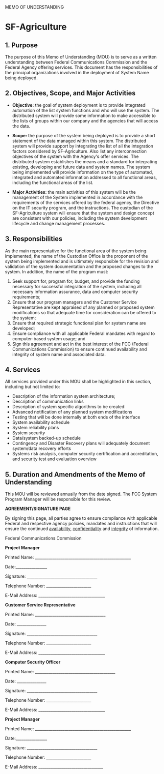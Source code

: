 MEMO OF UNDERSTANDING

# SF-Agriculture

## 1. Purpose

The purpose of this Memo of Understanding (MOU) is to serve as a written understanding between Federal Communications Commission and the Federal Agency offering services.  This document has the responsibilities of the principal organizations involved in the deployment of System Name being deployed.

## 2. Objectives, Scope, and Major Activities

- **Objective:** the goal of system deployment is to provide integrated automation of the list system functions and who will use the system. The distributed system will provide some information to make accessible to the lists of groups within our company and the agencies that will access the data.

- **Scope:** the purpose of the system being deployed is to provide a short statement of the data managed within this system. The distributed system will provide support by integrating the list of all the integration factors considered by SF-Agriculture. Also list any interconnection objectives of the system with the Agency's offer services. The distributed system establishes the means and a standard for integrating existing, developing and future data and system names. The system being implemented will provide information on the type of automated, integrated and automated information addressed to all functional areas, including the functional areas of the list.

-  **Major Activities:** the main activities of this system will be the management of the System implemented in accordance with the requirements of the services offered by the federal agency, the Directive on the IT security program, and the instructions. The custodian of the SF-Agriculture system will ensure that the system and design concept are consistent with our policies, including the system development lifecycle and change management processes.

## 3. Responsibilities

As the main representative for the functional area of the system being implemented, the name of the Custodian Office is the proponent of the system being implemented and is ultimately responsible for the revision and validation of the system documentation and the proposed changes to the system. In addition, the name of the program must:

1. Seek support for, program for, budget, and provide the funding necessary for successful integration of the system, including all necessary information assurance, data and computer security requirements;
2. Ensure that our program managers and the Customer Service Representative are kept appraised of any planned or proposed system modifications so that adequate time for consideration can be offered to the system;
3. Ensure that required strategic functional plan for system name are developed;
5. Ensure compliance with all applicable Federal mandates with regard to computer-based system usage; and
6. Sign this agreement and act in the best interest of the FCC (Federal Communications Commission) to ensure continued availability and integrity of system name and associated data.

## 4. Services

All services provided under this MOU shall be highlighted in this section, including but not limited to:

- Description of the information system architecture;
- Description of communication links
- Description of system specific algorithms to be created
- Advanced notification of any planned system modifications
- Testing that will be done internally at both ends of the interface
- System availability schedule
- System reliability plans
- System security
- Data/system backed-up schedule
- Contingency and Disaster Recovery plans will adequately document system/data recovery efforts
- Systems risk analysis, computer security certification and accreditation, and security test and evaluation overview

## 5. Duration and Amendments of the Memo of Understanding

This MOU will be reviewed annually from the date signed.  The FCC System Program Manager will be responsible for this review.

**AGREEMENT/SIGNATURE PAGE** 

By signing this page, all parties agree to ensure compliance with applicable Federal and respective agency policies, mandates and instructions that will ensure the continued <u>availability</u>, <u>confidentiality</u> and <u>integrity</u> of information.



Federal Communications Commission

**Project Manager** 

Printed Name: \_\_\_\_\_\_\_\_\_\_\_\_\_\_\_\_\_\_\_\_\_\_\_\_\_\_\_\_\_\_\_\_\_\_\_\_\_\_\_\_\_\_\_\_\_\_\_\_\_

 Date:\_\_\_\_\_\_\_\_\_\_\_\_\_\_\_\_

Signature: \_\_\_\_\_\_\_\_\_\_\_\_\_\_\_\_\_\_\_\_\_\_\_\_\_\_\_\_\_\_\_\_\_\_\_\_
    
Telephone Number: \_\_\_\_\_\_\_\_\_\_\_\_\_\_\_\_\_\_\_\_\_\_\_ 

E-Mail Address: \_\_\_\_\_\_\_\_\_\_\_\_\_\_\_\_\_\_\_\_\_\_\_\_\_\_\_\_\_\_\_\_\_\_

**Customer Service Representative** 

Printed Name: \_\_\_\_\_\_\_\_\_\_\_\_\_\_\_\_\_\_\_\_\_\_\_\_\_\_\_\_\_\_\_\_\_\_\_\_

Date: \_\_\_\_\_\_\_\_\_\_\_\_\_\_\_

Signature: \_\_\_\_\_\_\_\_\_\_\_\_\_\_\_\_\_\_\_\_\_\_\_\_\_\_\_\_\_\_\_\_\_\_\_\_
    
Telephone Number: \_\_\_\_\_\_\_\_\_\_\_\_\_\_\_\_\_\_\_\_\_\_\_ 

E-Mail Address: \_\_\_\_\_\_\_\_\_\_\_\_\_\_\_\_\_\_\_\_\_\_\_\_\_\_\_\_\_\_\_\_\_\_

**Computer Security Officer** 

Printed Name: \_\_\_\_\_\_\_\_\_\_\_\_\_\_\_\_\_\_\_\_\_\_\_\_\_\_\_\_\_\_\_\_\_\_\_\_\_\_\_\_\_ 

Date: \_\_\_\_\_\_\_\_\_\_\_\_\_\_\_

Signature: \_\_\_\_\_\_\_\_\_\_\_\_\_\_\_\_\_\_\_\_\_\_\_\_\_\_\_\_\_\_\_\_\_\_\_\_
    
Telephone Number: \_\_\_\_\_\_\_\_\_\_\_\_\_\_\_\_\_\_\_\_\_\_\_ 

E-Mail Address: \_\_\_\_\_\_\_\_\_\_\_\_\_\_\_\_\_\_\_\_\_\_\_\_\_\_\_\_\_\_\_\_\_\_

**Project Manager** 

Printed Name: \_\_\_\_\_\_\_\_\_\_\_\_\_\_\_\_\_\_\_\_\_\_\_\_\_\_\_\_\_\_\_\_\_\_\_\_\_\_\_\_\_\_\_\_\_\_\_\_\_

 Date:\_\_\_\_\_\_\_\_\_\_\_\_\_\_\_\_

Signature: \_\_\_\_\_\_\_\_\_\_\_\_\_\_\_\_\_\_\_\_\_\_\_\_\_\_\_\_\_\_\_\_\_\_\_\_
    
Telephone Number: \_\_\_\_\_\_\_\_\_\_\_\_\_\_\_\_\_\_\_\_\_\_\_ 

E-Mail Address: \_\_\_\_\_\_\_\_\_\_\_\_\_\_\_\_\_\_\_\_\_\_\_\_\_\_\_\_\_\_\_\_\_